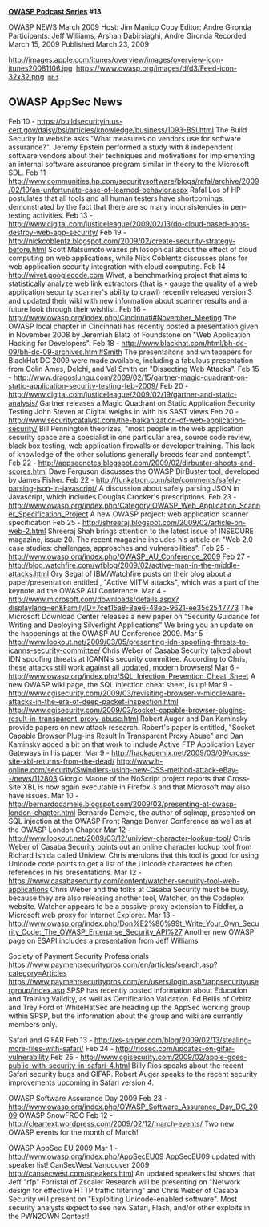 **[OWASP Podcast Series](OWASP_Podcast "wikilink") \#13**

OWASP NEWS March 2009
Host: Jim Manico
Copy Editor: Andre Gironda
Participants: Jeff Williams, Arshan Dabirsiaghi, Andre Gironda
Recorded March 15, 2009
Published March 23, 2009

[<http://images.apple.com/itunes/overview/images/overview-icon-itunes20081106.jpg>](http://itunes.apple.com/WebObjects/MZStore.woa/wa/viewPodcast?id=300769012)` `[<https://www.owasp.org/images/d/d3/Feed-icon-32x32.png>](http://www.owasp.org/download/jmanico/podcast.xml)` `[`mp3`](http://www.owasp.org/download/jmanico/owasp_podcast_13.mp3)` `

## OWASP AppSec News

Feb 10 -
<https://buildsecurityin.us-cert.gov/daisy/bsi/articles/knowledge/business/1093-BSI.html>
The Build Security In website asks "What measures do vendors use for
software assurance?". Jeremy Epstein performed a study with 8
independent software vendors about their techniques and motivations for
implementing an internal software assurance program similar in theory to
the Microsoft SDL.
Feb 11 -
<http://www.communities.hp.com/securitysoftware/blogs/rafal/archive/2009/02/10/an-unfortunate-case-of-learned-behavior.aspx>
Rafal Los of HP postulates that all tools and all human testers have
shortcomings, demonstrated by the fact that there are so many
inconsistencies in pen-testing activities.
Feb 13 -
<http://www.cigital.com/justiceleague/2009/02/13/do-cloud-based-apps-destroy-web-app-security/>
Feb 19 -
<http://nickcoblentz.blogspot.com/2009/02/create-security-strategy-before.html>
Scott Matsumoto waxes philosophical about the effect of cloud computing
on web applications, while Nick Coblentz discusses plans for web
application security integration with cloud computing.
Feb 14 - <http://wivet.googlecode.com>
Wivet, a benchmarking project that aims to statistically analyze web
link extractors (that is - gauge the quality of a web application
security scanner's ability to crawl) recently released version 3 and
updated their wiki with new information about scanner results and a
future look through their wishlist.
Feb 16 - <http://www.owasp.org/index.php/Cincinnati#November_Meeting>
The OWASP local chapter in Cincinnati has recently posted a presentation
given in November 2008 by Jeremiah Blatz of Foundstone on "Web
Application Hacking for Developers".
Feb 18 -
<http://www.blackhat.com/html/bh-dc-09/bh-dc-09-archives.html#Smith>
The presentaitons and whitepapers for BlackHat DC 2009 were made
available, including a fabulous presentation from Colin Ames, Delchi,
and Val Smith on "Dissecting Web Attacks".
Feb 15 -
<http://www.dragoslungu.com/2009/02/15/gartner-magic-quadrant-on-static-application-security-testing-feb-2009/>
Feb 20 -
<http://www.cigital.com/justiceleague/2009/02/19/gartner-and-static-analysis/>
Gartner releases a Magic Quadrant on Static Application Security
Testing
John Steven at Cigital weighs in with his SAST views
Feb 20 -
<http://www.securitycatalyst.com/the-balkanization-of-web-application-security/>
Bill Pennington theorizes, "most people in the web application security
space are a specialist in one particular area, source code review, black
box testing, web application firewalls or developer training. This lack
of knowledge of the other solutions generally breeds fear and
contempt".
Feb 22 -
<http://appsecnotes.blogspot.com/2009/02/dirbuster-shoots-and-scores.html>
Dave Ferguson discusses the OWASP DirBuster tool, developed by James
Fisher.
Feb 22 -
<http://funkatron.com/site/comments/safely-parsing-json-in-javascript/>
A discussion about safely parsing JSON in Javascript, which includes
Douglas Crocker's prescriptions.
Feb 23 -
<http://www.owasp.org/index.php/Category:OWASP_Web_Application_Scanner_Specification_Project>
A new OWASP project: web application scanner specification
Feb 25 - <http://shreeraj.blogspot.com/2009/02/article-on-web-2.html>
Shreeraj Shah brings attention to the latest issue of INSECURE magazine,
issue 20. The recent magazine includes his article on "Web 2.0 case
studies: challenges, approaches and vulnerabilities".
Feb 25 - <http://www.owasp.org/index.php/OWASP_AU_Conference_2009>
Feb 27 -
<http://blog.watchfire.com/wfblog/2009/02/active-man-in-the-middle-attacks.html>
Ory Segal of IBM/Watchfire posts on their blog about a
paper/presentation entitled , "Active MITM attacks", which was a part of
the keynote ad the OWASP AU Conference. Mar 4 -
<http://www.microsoft.com/downloads/details.aspx?displaylang=en&FamilyID=7cef15a8-8ae6-48eb-9621-ee35c2547773>
The Microsoft Download Center releases a new paper on "Security Guidance
for Writing and Deploying Silverlight Applications"
We bring you an update on the happenings at the OWASP AU Conference
2009.
Mar 5 -
<http://www.lookout.net/2009/03/05/presenting-idn-spoofing-threats-to-icanns-security-committee/>
Chris Weber of Casaba Security talked about IDN spoofing threats at
ICANN’s security committee. According to Chris, these attacks still work
against all updated, modern browsers\!
Mar 6 -
<http://www.owasp.org/index.php/SQL_Injection_Prevention_Cheat_Sheet>
A new OWASP wiki page, the SQL injection cheat sheet, is up\!
Mar 9 -
<http://www.cgisecurity.com/2009/03/revisiting-browser-v-middleware-attacks-in-the-era-of-deep-packet-inspection.html>
<http://www.cgisecurity.com/2009/03/socket-capable-browser-plugins-result-in-transparent-proxy-abuse.html>
Robert Auger and Dan Kaminsky provide papers on new attack research.
Robert's paper is entitled, "Socket Capable Browser Plug-ins Result In
Transparent Proxy Abuse" and Dan Kaminsky added a bit on that work to
include Active FTP Application Layer Gateways in his paper.
Mar 9 -
<http://hackademix.net/2009/03/09/cross-site-xbl-returns-from-the-dead/>
<http://www.h-online.com/security/Swindlers-using-new-CSS-method-attack-eBay--/news/112803>
Giorgio Maone of the NoScript project reports that Cross-Site XBL is now
again executable in Firefox 3 and that Microsoft may also have issues.
Mar 10 -
<http://bernardodamele.blogspot.com/2009/03/presenting-at-owasp-london-chapter.html>
Bernardo Damele, the author of sqlmap, presented on SQL injection at the
OWASP Front Range Denver Conference as well as at the OWASP London
Chapter
Mar 12 -
<http://www.lookout.net/2009/03/12/uniview-character-lookup-tool/>
Chris Weber of Casaba Security points out an online character lookup
tool from Richard Ishida called Uniview. Chris mentions that this tool
is good for using Unicode code points to get a list of the Unicode
characters he often references in his presentations.
Mar 12 -
<https://www.casabasecurity.com/content/watcher-security-tool-web-applications>
Chris Weber and the folks at Casaba Security must be busy, because they
are also releasing another tool, Watcher, on the Codeplex website.
Watcher appears to be a passive-proxy extension to Fiddler, a Microsoft
web proxy for Internet Explorer.
Mar 13 -
<http://www.owasp.org/index.php/Don%E2%80%99t_Write_Your_Own_Security_Code:_The_OWASP_Enterprise_Security_API%27>
Another new OWASP page on ESAPI includes a presentation from Jeff
Williams

Society of Payment Security Professionals
<https://www.paymentsecuritypros.com/en/articles/search.asp?category=Articles>
<https://www.paymentsecuritypros.com/en/users/login.asp?/appsecurityusergroup/index.asp>
SPSP has recently posted information about Education and Training
Validity, as well as Certification Validation. Ed Bellis of Orbitz and
Trey Ford of WhiteHatSec are heading up the AppSec working group within
SPSP, but the information about the group and wiki are currently members
only.

Safari and GIFAR
Feb 13 -
<http://xs-sniper.com/blog/2009/02/13/stealing-more-files-with-safari/>
Feb 24 - <http://riosec.com/updates-on-gifar-vulnerability>
Feb 25 -
<http://www.cgisecurity.com/2009/02/apple-goes-public-with-security-in-safari-4.html>
Billy Rios speaks about the recent Safari security bugs and GIFAR.
Robert Auger speaks to the recent security improvements upcoming in
Safari version 4.

OWASP Software Assurance Day 2009 Feb 23 -
<http://www.owasp.org/index.php/OWASP_Software_Assurance_Day_DC_2009>
OWASP SnowFROC Feb 12 -
<http://cleartext.wordpress.com/2009/02/12/march-events/>
Two new OWASP events for the month of March\!

OWASP AppSec EU 2009 Mar 1 -
<http://www.owasp.org/index.php/AppSecEU09>
AppSecEU09 updated with speaker list\!
CanSecWest Vancouver 2009
<http://cansecwest.com/speakers.html>
An updated speakers list shows that Jeff "rfp" Forristal of Zscaler
Research will be presenting on "Network design for effective HTTP
traffic filtering" and Chris Weber of Casaba Security will present on
"Exploiting Unicode-enabled software". Most security analysts expect to
see new Safari, Flash, and/or other exploits in the PWN2OWN Contest\!